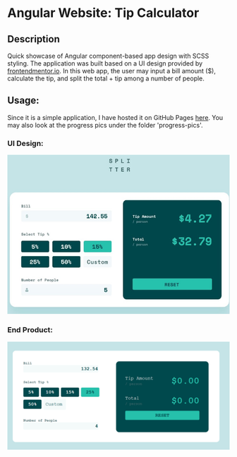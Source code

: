 # Angular Website: Tip Calculator 

## Description 
Quick showcase of Angular component-based app design with SCSS styling. The application was built based on a UI design provided by [frontendmentor.io](https://www.frontendmentor.io/). In this web app, the user may input a bill amount ($), calculate the tip, and split the total + tip among a number of people. 

## Usage:
Since it is a simple application, I have hosted it on GitHub Pages [here](). You may also look at the progress pics under the folder 'progress-pics'.
### UI Design:
![UI design](/desktop-design-completed.jpg)

### End Product: 
![UI Design](./progress-pics/end-product.PNG)